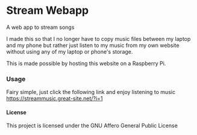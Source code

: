 # Stream Webapp

A web app to stream songs

I made this so that I no longer have to copy music files between my laptop and my phone but rather just listen to my music from my own website without using any of my laptop or phone's storage.

This is made possible by hosting this website on a Raspberry Pi.


### Usage
Fairy simple, just click the following link and enjoy listening to music <https://streammusic.great-site.net/?i=1>


#### License
This project is licensed under the GNU Affero General Public License
